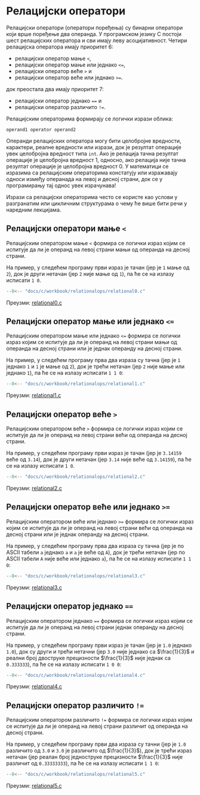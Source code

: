 # Релацијски оператори

Релацијски оператори (оператори поређења) су бинарни оператори који врше
поређење два операнда. У програмском језику C постоји шест релацијских
оператора и сви имају леву асоцијативност. Четири релацијска оператора имају
приоритет 6:

- релацијски оператор мање `<`,
- релацијски оператор мање или једнако `<=`,
- релацијски оператор веће `>` и
- релацијски оператор веће или једнако `>=`.

док преостала два имају приоритет 7:

- релацијски оператор једнако `==` и
- релацијски оператор различито `!=`.

Релацијским операторима формирају се логички изрази облика:

```text
operand1 operator operand2
```

Операнди релацијских оператора могу бити целобројне вредности, карактери,
реалне вредности или изрази, док је резултат операције увек целобројна вредност
типа `int`. Ако је релација тачна резултат операције је целобројна вредност 1,
односно, ако релација није тачна резултат операције је целобројна вредност 0.
У математици се изразима са релацијским операторима констатују или изражавају
односи између операнада на левој и десној страни, док се у програмирању тај
однос увек израчунава!

Изрази са релацијски операторима често се користе као услови у разгранатим или
цикличним структурама о чему ће више бити речи у наредним лекцијама.

## Релацијски оператори мање `<`

Релацијским оператором мање `<` формира се логички израз којим се испитује да
ли је операнд на левој страни мањи од операнда на десној страни.

На пример, у следећем програму први израз је тачан (јер је `1` мање од `2`),
док је други нетачан (јер `2` није мање од `1`), па ће се на излазу исписати
`1 0`.

```c
--8<-- "docs/c/workbook/relationalops/relational0.c"
```

Преузми: [relational0.c](workbook/relationalops/relational0.c)

## Релацијски оператор мање или једнако `<=`

Релацијским оператором мање или једнако `<=` формира се логички израз којим се
испитује да ли је операнд на левој страни мањи од операнда на десној страни или
је једнак операнду на десној страни.

На пример, у следећем програму прва два израза су тачна (јер је `1` једнако `1`
и `1` је мање од `2`), док је трећи нетачан (јер `2` није мање или једнако
`1`), па ће се на излазу исписати `1 1 0`:

```c
--8<-- "docs/c/workbook/relationalops/relational1.c"
```

Преузми: [relational1.c](workbook/relationalops/relational1.c)

## Релацијски оператор веће `>`

Релацијским оператором веће `>` формира се логички израз којим се испитује да
ли је операнд на левој страни већи од операнда на десној страни.

На пример, у следећем програму први израз је тачан (јер је `3.14159` веће од
`3.14`), док је други нетачан (јер `3.14` није веће од `3.14159`), па ће се на
излазу исписати `1 0`.

```c
--8<-- "docs/c/workbook/relationalops/relational2.c"
```

Преузми: [relational2.c](workbook/relationalops/relational2.c)

## Релацијски оператор веће или једнако `>=`

Релацијским оператором веће или једнако `>=` формира се логички израз којим се
испитује да ли је операнд на левој страни већи од операнда на десној страни или
је једнак операнду на десној страни.

На пример, у следећем програму прва два израза су тачна (јер је по ASCII табели
`a` једнако `a` и `a` је веће од `A`), док је трећи нетачан (јер по ASCII
табели `A` није веће или једнако `a`), па ће се на излазу исписати `1 1 0`:

```c
--8<-- "docs/c/workbook/relationalops/relational3.c"
```

Преузми: [relational3.c](workbook/relationalops/relational3.c)

## Релацијски оператор једнако `==`

Релацијским оператором једнако `==` формира се логички израз којим се испитује
да ли је операнд на левој страни једнак операнду на десној страни.

На пример, у следећем програму први израз је тачан (јер је `1.0` једнако
`1.0`), док су други и трећи нетачни (јер `3.0` није једнако са $\frac{1}{3}$
и реални број двоструке прецизности $\frac{1}{3}$ није једнак са `0.333333`),
па ће се на излазу исписати `1 0 0`:

```c
--8<-- "docs/c/workbook/relationalops/relational4.c"
```

Преузми: [relational4.c](workbook/relationalops/relational4.c)

## Релацијски оператор различито `!=`

Релацијским оператором различито `!=` формира се логички израз којим се
испитује да ли је операнд на левој страни различит од операнда на десној
страни.

На пример, у следећем програму први два израза су тачни (јер је `1.0` различито
од `3.0` и `3.0` је различито од $\frac{1}{3}$), док је трећи израз нетачан
(јер реалан број једноструке прецизности $\frac{1}{3}$ није различит од
`0.33333333`), па ће се на излазу исписати `1 1 0`:

```c
--8<-- "docs/c/workbook/relationalops/relational5.c"
```

Преузми: [relational5.c](workbook/relationalops/relational5.c)
